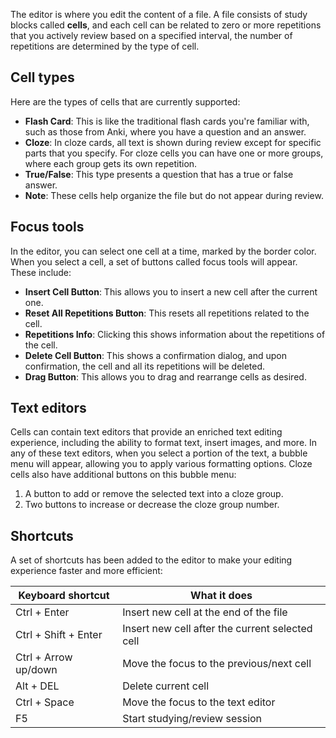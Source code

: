 The editor is where you edit the content of a file. A file consists of study
blocks called **cells**, and each cell can be related to zero or more
repetitions that you actively review based on a specified interval, 
the number of repetitions are determined by the type of cell. 

## Cell types

Here are the types of cells that are currently supported:

- **Flash Card**: This is like the traditional flash cards you're familiar 
with, such as those from Anki, where you have a question and an answer.
- **Cloze**: In cloze cards, all text is shown during review except for
specific parts that you specify. For cloze cells you can have one or more groups,
where each group gets its own repetition.
- **True/False**: This type presents a question that has a true or false answer.
- **Note**: These cells help organize the file but do not appear during review.

## Focus tools

In the editor, you can select one cell at a time, marked by the border color. 
When you select a cell, a set of buttons called focus tools will appear. 
These include:

- **Insert Cell Button**: This allows you to insert a new cell after 
the current one.
- **Reset All Repetitions Button**: This resets all repetitions related 
to the cell.
- **Repetitions Info**: Clicking this shows information about the repetitions 
of the cell.
- **Delete Cell Button**: This shows a confirmation dialog, and upon 
confirmation, the cell and all its repetitions will be deleted.
- **Drag Button**: This allows you to drag and rearrange cells as desired.

## Text editors

Cells can contain text editors that provide an enriched text editing experience,
including the ability to format text, insert images, and more. In any of these
text editors, when you select a portion of the text, a bubble menu will appear, 
allowing you to apply various formatting options. Cloze cells also have 
additional buttons on this bubble menu:

1. A button to add or remove the selected text into a cloze group.
1. Two buttons to increase or decrease the cloze group number.

## Shortcuts

A set of shortcuts has been added to the editor to make your editing experience
faster and more efficient:

| Keyboard shortcut    | What it does                                    |
|----------------------|-------------------------------------------------|
| Ctrl + Enter         | Insert new cell at the end of the file          |
| Ctrl + Shift + Enter | Insert new cell after the current selected cell |
| Ctrl + Arrow up/down | Move the focus to the previous/next cell        |
| Alt + DEL            | Delete current cell                             |
| Ctrl + Space         | Move the focus to the text editor               |
| F5                   | Start studying/review session                   |
